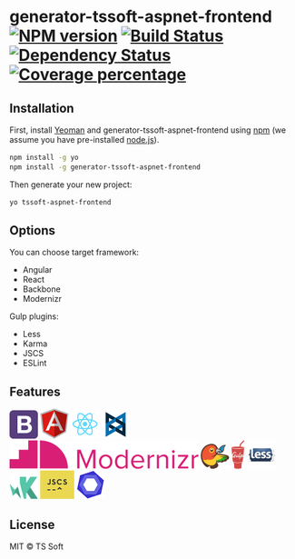 # generator-tssoft-aspnet-frontend [![NPM version][npm-image]][npm-url] [![Build Status][travis-image]][travis-url] [![Dependency Status][daviddm-image]][daviddm-url] [![Coverage percentage][coveralls-image]][coveralls-url]
> 

## Installation

First, install [Yeoman](http://yeoman.io) and generator-tssoft-aspnet-frontend using [npm](https://www.npmjs.com/) (we assume you have pre-installed [node.js](https://nodejs.org/)).

```bash
npm install -g yo
npm install -g generator-tssoft-aspnet-frontend
```

Then generate your new project:

```bash
yo tssoft-aspnet-frontend
```

## Options

You can choose target framework:

* Angular
* React
* Backbone
* Modernizr

Gulp plugins:

* Less
* Karma
* JSCS
* ESLint

## Features

![Logo](assets/bootstrap.png)
![Logo](assets/angular.png)
![Logo](assets/react.png)
![Logo](assets/backbone.png)
![Logo](assets/modernizr.png)
![Logo](assets/bower.png)
![Logo](assets/gulp.png)
![Logo](assets/less.png)
![Logo](assets/karma.png)
![Logo](assets/jscs.png)
![Logo](assets/eslint.png)

## License

MIT © TS Soft


[npm-image]: https://badge.fury.io/js/generator-tssoft-aspnet-frontend.svg
[npm-url]: https://npmjs.org/package/generator-tssoft-aspnet-frontend
[travis-image]: https://travis-ci.org/SLagutin/generator-tssoft-aspnet-frontend.svg?branch=master
[travis-url]: https://travis-ci.org/SLagutin/generator-tssoft-aspnet-frontend
[daviddm-image]: https://david-dm.org/SLagutin/generator-tssoft-aspnet-frontend.svg?theme=shields.io
[daviddm-url]: https://david-dm.org/SLagutin/generator-tssoft-aspnet-frontend
[coveralls-image]: https://coveralls.io/repos/SLagutin/generator-tssoft-aspnet-frontend/badge.svg
[coveralls-url]: https://coveralls.io/r/SLagutin/generator-tssoft-aspnet-frontend
